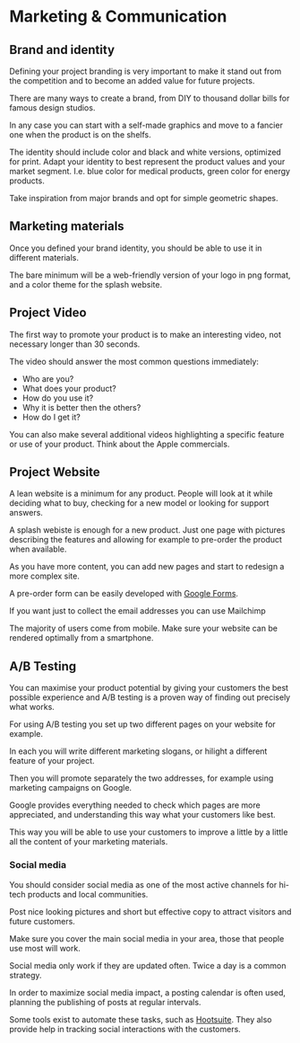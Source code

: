 # Marketing & Communication


## Brand and identity

Defining your project branding is very important to make it stand out from the competition and to become an added value for future projects.

There are many ways to create a brand, from DIY to thousand dollar bills for famous design studios.

In any case you can start with a self-made graphics and move to a fancier one when the product is on the shelfs.

The identity should include color and black and white versions, optimized for print. Adapt your identity to best represent the product values and your market segment. I.e. blue color for medical products, green color for energy products.

Take inspiration from major brands and opt for simple geometric shapes.

## Marketing materials

Once you defined your brand identity, you should be able to use it in different materials.

The bare minimum will be a web-friendly version of your logo in png format,
and a color theme for the splash website.

## Project Video

The first way to promote your product is to make an interesting video, not
necessary longer than 30 seconds.

The video should answer the most common questions immediately:

- Who are you?
- What does your product?
- How do you use it?
- Why it is better then the others?
- How do I get it?

You can also make several additional videos highlighting a specific feature
or use of your product. Think about the Apple commercials.

## Project Website

A lean website is a minimum for any product. People will look at it while deciding what to buy, checking for a new model or looking for support answers.

A splash webiste is enough for a new product. Just one page with pictures describing the features and allowing for example to pre-order the product when available.

As you have more content, you can add new pages and start to redesign a more complex site.

A pre-order form can be easily developed with [Google Forms](http://forms.google.com).

If you want just to collect the email addresses you can use Mailchimp

The majority of users come from mobile. Make sure your website can be rendered optimally from a smartphone.


## A/B Testing

You can maximise your product potential by giving your customers the best possible experience and A/B testing is a proven way of finding out precisely what works.

For using A/B testing you set up two different pages on your website for example.

In each you will write different marketing slogans, or hilight a different feature of your project.

Then you will promote separately the two addresses, for example using marketing
campaigns on Google.

Google provides everything needed to check which pages are more appreciated, and understanding this way what your customers like best.

This way you will be able to use your customers to improve a little by a little
all the content of your marketing materials.


### Social media

You should consider social media as one of the most active channels for hi-tech products and local communities.

Post nice looking pictures and short but effective copy to attract visitors and future customers.

Make sure you cover the main social media in your area, those that people use most will work.

Social media only work if they are updated often. Twice a day is a common strategy.

In order to maximize social media impact, a posting calendar is often used, planning the publishing of posts at regular intervals.

Some tools exist to automate these tasks, such as [Hootsuite](http://hootsuite.com). They also provide help in tracking social interactions with the customers.